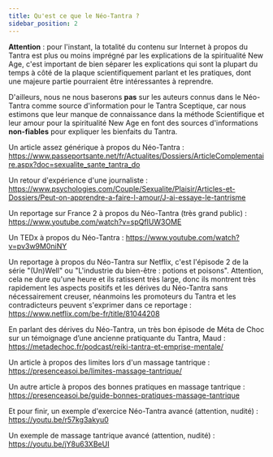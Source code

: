 ```yaml
---
title: Qu'est ce que le Néo-Tantra ?
sidebar_position: 2
---
```


**Attention** : pour l'instant, la totalité du contenu sur Internet à propos du Tantra est plus ou moins imprégné par les explications de la spiritualité New Age, c'est important de bien séparer les explications qui sont la plupart du temps à côté de la plaque scientifiquement parlant et les pratiques, dont une majeure partie pourraient être intéressantes à reprendre.

D'ailleurs, nous ne nous baserons **pas** sur les auteurs connus dans le Néo-Tantra comme source d'information pour le Tantra Sceptique, car nous estimons que leur manque de connaissance dans la méthode Scientifique et leur amour pour la spiritualité New Age en font des sources d'informations **non-fiables** pour expliquer les bienfaits du Tantra.

Un article assez générique à propos du Néo-Tantra :
https://www.passeportsante.net/fr/Actualites/Dossiers/ArticleComplementaire.aspx?doc=sexualite_sante_tantra_do 

Un retour d'expérience d'une journaliste :
https://www.psychologies.com/Couple/Sexualite/Plaisir/Articles-et-Dossiers/Peut-on-apprendre-a-faire-l-amour/J-ai-essaye-le-tantrisme 

Un reportage sur France 2 à propos du Néo-Tantra (très grand public) :
https://www.youtube.com/watch?v=spQfIUW3OME

Un TEDx à propos du Néo-Tantra :
https://www.youtube.com/watch?v=pv3w9M0niNY 

Un reportage à propos du Néo-Tantra sur Netflix, c'est l'épisode 2 de la série "(Un)Well" ou "L'industrie du bien-être : potions et poisons".
Attention, cela ne dure qu'une heure et ils ratissent très large, donc ils montrent très rapidement les aspects positifs et les dérives du Néo-Tantra sans nécessairement creuser, néanmoins les promoteurs du Tantra et les contradicteurs peuvent s'exprimer dans ce reportage :
https://www.netflix.com/be-fr/title/81044208 

En parlant des dérives du Néo-Tantra, un très bon épisode de Méta de Choc sur un témoignage d’une ancienne pratiquante du Tantra, Maud : 
https://metadechoc.fr/podcast/reiki-tantra-et-emprise-mentale/ 

Un article à propos des limites lors d'un massage tantrique :
https://presenceasoi.be/limites-massage-tantrique/ 

Un autre article à propos des bonnes pratiques en massage tantrique :
https://presenceasoi.be/guide-bonnes-pratiques-massage-tantrique 

Et pour finir, un exemple d'exercice Néo-Tantra avancé (attention, nudité) :
https://youtu.be/r57kg3akyu0 

Un exemple de massage tantrique avancé (attention, nudité) :
https://youtu.be/jY8u63XBeUI 
